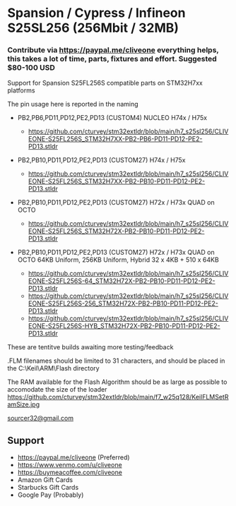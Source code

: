 # Spansion / Cypress / Infineon S25SL256 (256Mbit / 32MB)
### Contribute via   https://paypal.me/cliveone  everything helps, this takes a lot of time, parts, fixtures and effort. Suggested $80-100 USD

Support for Spansion S25FL256S compatible parts on STM32H7xx platforms

The pin usage here is reported in the naming
   
 * PB2,PB6,PD11,PD12,PE2,PD13 (CUSTOM4) NUCLEO H74x / H75x
   *  https://github.com/cturvey/stm32extldr/blob/main/h7_s25sl256/CLIVEONE-S25FL256S_STM32H7XX-PB2-PB6-PD11-PD12-PE2-PD13.stldr

 * PB2,PB10,PD11,PD12,PE2,PD13 (CUSTOM27) H74x / H75x
   *  https://github.com/cturvey/stm32extldr/blob/main/h7_s25sl256/CLIVEONE-S25FL256S_STM32H7XX-PB2-PB10-PD11-PD12-PE2-PD13.stldr

 * PB2,PB10,PD11,PD12,PE2,PD13 (CUSTOM27) H72x / H73x QUAD on OCTO
   *  https://github.com/cturvey/stm32extldr/blob/main/h7_s25sl256/CLIVEONE-S25FL256S_STM32H72X-PB2-PB10-PD11-PD12-PE2-PD13.stldr

 * PB2,PB10,PD11,PD12,PE2,PD13 (CUSTOM27) H72x / H73x QUAD on OCTO 64KB Uniform, 256KB Uniform, Hybrid 32 x 4KB + 510 x 64KB
   *  https://github.com/cturvey/stm32extldr/blob/main/h7_s25sl256/CLIVEONE-S25FL256S-64_STM32H72X-PB2-PB10-PD11-PD12-PE2-PD13.stldr
   *  https://github.com/cturvey/stm32extldr/blob/main/h7_s25sl256/CLIVEONE-S25FL256S-256_STM32H72X-PB2-PB10-PD11-PD12-PE2-PD13.stldr
   *  https://github.com/cturvey/stm32extldr/blob/main/h7_s25sl256/CLIVEONE-S25FL256S-HYB_STM32H72X-PB2-PB10-PD11-PD12-PE2-PD13.stldr

These are tentitve builds awaiting more testing/feedback

.FLM filenames should be limited to 31 characters, and should be placed in the C:\Keil\ARM\Flash directory

The RAM available for the Flash Algorithm should be as large as possible to accomodate the size of the loader
https://github.com/cturvey/stm32extldr/blob/main/f7_w25q128/KeilFLMSetRamSize.jpg

 sourcer32@gmail.com
 
##  Support
 
  *  https://paypal.me/cliveone (Preferred)
  *  https://www.venmo.com/u/cliveone
  *  https://buymeacoffee.com/cliveone
  *  Amazon Gift Cards
  *  Starbucks Gift Cards
  *  Google Pay (Probably) 
